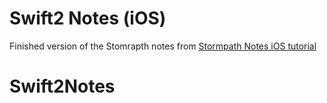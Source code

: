 # Swift2 Notes (iOS)

Finished version of the Stomrapth notes from
[Stormpath Notes iOS tutorial](https://stormpath.com/blog/build-note-taking-app-swift-ios/)


# Swift2Notes
